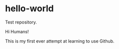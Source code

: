 # hello-world
Test repository.

Hi Humans!

This is my first ever attempt at learning to use Github.
